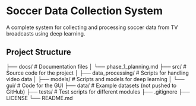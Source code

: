 # Soccer Data Collection System

A complete system for collecting and processing soccer data from TV broadcasts using deep learning.

## Project Structure
├── docs/                   # Documentation files
│   └── phase_1_planning.md
├── src/                    # Source code for the project
│   ├── data_processing/    # Scripts for handling video data
│   ├── models/             # Scripts and models for deep learning
│   └── gui/                # Code for the GUI
├── data/                   # Example datasets (not pushed to GitHub)
├── tests/                  # Test scripts for different modules
├── .gitignore
├── LICENSE
└── README.md
